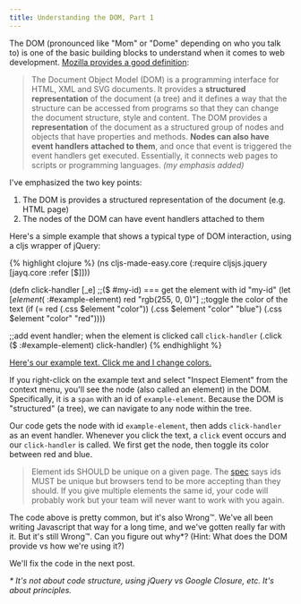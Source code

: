 ```yaml
---
title: Understanding the DOM, Part 1
---
```


The DOM (pronounced like "Mom" or "Dome" depending on who you talk to) is one of the basic building blocks to understand when it comes to web development. [Mozilla provides a good definition][dom-defined]:

> The Document Object Model (DOM) is a programming interface for HTML, XML and SVG documents. It provides a **structured representation** of the document (a tree) and it defines a way that the structure can be accessed from programs so that they can change the document structure, style and content. The DOM provides a **representation** of the document as a structured group of nodes and objects that have properties and methods. **Nodes can also have event handlers attached to them**, and once that event is triggered the event handlers get executed. Essentially, it connects web pages to scripts or programming languages. *(my emphasis added)*

I've emphasized the two key points:

1. The DOM is provides a structured representation of the document (e.g. HTML page)
2. The nodes of the DOM can have event handlers attached to them

Here's a simple example that shows a typical type of DOM interaction, using a cljs wrapper of jQuery:

{% highlight clojure %}
(ns cljs-made-easy.core
  (:require cljsjs.jquery
            [jayq.core :refer [$]]))

(defn click-handler [_e]
  ;;($ #my-id) === get the element with id "my-id"
  (let [$element ($ :#example-element)
        red "rgb(255, 0, 0)"]
    ;;toggle the color of the text
    (if (= red (.css $element "color"))
      (.css $element "color" "blue")
      (.css $element "color" "red"))))

;;add event handler; when the element is clicked call `click-handler`
(.click ($ :#example-element) click-handler)
{% endhighlight %}

<span id="example-element"><u>Here's our example text. Click me and I change colors.</u></span>

If you right-click on the example text and select "Inspect Element" from the context menu, you'll see the node (also called an element) in the DOM. Specifically, it is a `span` with an id of `example-element`. Because the DOM is "structured" (a tree), we can navigate to any node within the tree.

Our code gets the node with id `example-element`, then adds `click-handler` as an event handler. Whenever you click the text, a `click` event occurs and our `click-handler` is called. We first get the node, then toggle its color between red and blue.

> Element ids SHOULD be unique on a given page. The [spec][html-spec] says ids MUST be unique but browsers tend to be more accepting than they should. If you give multiple elements the same id, your code will probably work but your team will never want to work with you again. 

The code above is pretty common, but it's also Wrong™. We've all been writing Javascript that way for a long time, and we've gotten really far with it. But it's still Wrong™. Can you figure out why*? (Hint: What does the DOM provide vs how we're using it?)

We'll fix the code in the next post.

_\* It's not about code structure, using jQuery vs Google Closure, etc. It's about principles._

<script type="text/javascript" src="/js/jquery_toggle.js"></script>

[dom-defined]: https://developer.mozilla.org/en-US/docs/Web/API/Document_Object_Model
[html-spec]: http://www.w3.org/TR/html401/struct/global.html#h-7.5.2

